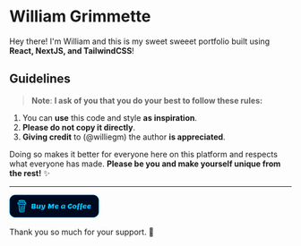 # **William Grimmette**

Hey there! I'm William and this is my sweet sweeet portfolio built using **React, NextJS, and TailwindCSS**!

## Guidelines

> **Note**: **I ask of you that you do your best to follow these rules:**

1. You can **use** this code and style **as inspiration**.
2. **Please do not copy it directly**.
3. **Giving credit** to (@williegm) the author **is appreciated**.

Doing so makes it better for everyone here on this platform and respects what everyone has made. **Please be you and make yourself unique from the rest!** ✨

<hr/>
<a href="https://williegm.io/coffee" target="_blank"><img src="./public/static/misc/buy-me-a-coffee.svg" alt="Buy Me A Coffee: @williegm" width="160"></a>
<br/>
<p>Thank you so much for your support. 💙</p>
